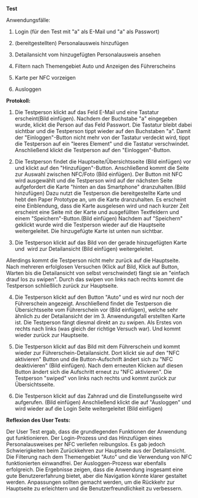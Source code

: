 **Test**

Anwendungsfälle:

1. Login (für den Test mit "a" als E-Mail und "a" als Passwort)

2. (bereitgestellten) Personalausweis hinzufügen

3. Detailansicht vom hinzugefügten Personalausweis ansehen

4. Filtern nach Themengebiet Auto und Anzeigen des Führerscheins

5. Karte per NFC vorzeigen

6. Ausloggen

**Protokoll:**

1. Die Testperson klickt auf das Feld E-Mail und eine Tastatur erscheint(Bild einfügen). Nachdem der Buchstabe "a" eingegeben wurde, klickt die Person auf das Feld Passwort. Die Tastatur bleibt dabei sichtbar und die Testperson tippt wieder auf den Buchstaben "a". Damit der "Einloggen"-Button nicht mehr von der Tastatur verdeckt wird, tippt die Testperson auf ein "leeres Element" und die Tastatur verschwindet. Anschließend klickt die Testperson auf den "Einloggen"-Button.

2. Die Testperson findet die Hauptseite/Übersichtsseite (Bild einfügen) vor und klickt auf den "Hinzufügen"-Button. Anschließend kommt die Seite zur Auswahl zwischen NFC/Foto (Bild einfügen). Der Button mit NFC wird ausgewählt und die Testperson wird auf der nächsten Seite aufgefordert die Karte "hinten an das Smartphone" dranzuhalten.(Bild hinzufügen) Dazu nutzt die Testperson die bereitgestellte Karte und hebt den Paper Prototype an, um die Karte dranzuhalten. Es erscheint eine Einblendung, dass die Karte ausgelesen wird und nach kurzer Zeit erscheint eine Seite mit der Karte und ausgefüllten Textfeldern und einem "Speichern"-Button.(Bild einfügen) Nachdem auf "Speichern" geklickt wurde wird die Testperson wieder auf die Hauptseite weitergeleitet. Die hinzugefügte Karte ist unten nun sichtbar.

3. Die Testperson klickt auf das Bild von der gerade hinzugefügten Karte und  wird zur Detailansicht (Bild einfügen) weitergeleitet.

Allerdings kommt die Testperson nicht mehr zurück auf die Hauptseite. Nach mehreren erfolglosen Versuchen (Klick auf Bild, Klick auf Button, Warten bis die Detailansicht von selbst verschwindet) fängt sie an "einfach drauf los zu swipen". Durch das swipen von links nach rechts kommt die Testperson schließlich zurück zur Hauptseite.

4. Die Testperson klickt auf den Button "Auto" und es wird nur noch der Führerschein angezeigt. Anschließend findet die Testperson die Übersichtsseite vom Führerschein vor (Bild einfügen), welche sehr ähnlich zu der Detailansicht der im 3. Anwendungsfall erstellten Karte ist. Die Testperson fängt diesmal direkt an zu swipen. Als Erstes von rechts nach links (was gleich der richtige Versuch war). Und kommt wieder zurück zur Hauptseite.

5. Die Testperson klickt auf das Bild mit dem Führerschein und kommt wieder zur Führerschein-Detailansicht. Dort klickt sie auf den "NFC aktivieren" Button und die Button-Aufschrift ändert sich zu "NFC deaktivieren" (Bild einfügen). Nach dem erneuten Klicken auf diesen Button ändert sich die Aufschritt erneut zu "NFC aktivieren". Die Testperson "swiped" von links nach rechts und kommt zurück zur Übersichtsseite.

6. Die Testperson klickt auf das Zahnrad und die Einstellungsseite wird aufgerufen. (Bild einfügen) Anschließend klickt die auf "Ausloggen" und wird wieder auf die Login Seite weitergeleitet (Bild einfügen)

**Reflexion des User Tests:**

Der User Test ergab, dass die grundlegenden Funktionen der Anwendung gut funktionieren. Der Login-Prozess und das Hinzufügen eines Personalausweises per NFC verliefen reibungslos. Es gab jedoch Schwierigkeiten beim Zurückkehren zur Hauptseite aus der Detailansicht. Die Filterung nach dem Themengebiet "Auto" und die Verwendung von NFC funktionierten einwandfrei. Der Ausloggen-Prozess war ebenfalls erfolgreich. Die Ergebnisse zeigen, dass die Anwendung insgesamt eine gute Benutzererfahrung bietet, aber die Navigation könnte klarer gestaltet werden. Anpassungen sollten gemacht werden, um die Rückkehr zur Hauptseite zu erleichtern und die Benutzerfreundlichkeit zu verbessern.
